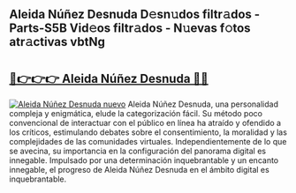 ## Aleida Núñez Desnuda D𝚎sn𝚞dos filtr𝚊dos - Parts-S5B Vid𝚎os filtr𝚊dos - N𝚞evas f𝚘tos atr𝚊ctivas vbtNg

# <h2><a href="http://mb11apv.tromn.icu/?c=Aleida+N%c3%ba%c3%b1ez+Desnuda">🔗👉👉👉 Aleida Núñez Desnuda 🔗🔗</a></h2>

[![Aleida Núñez Desnuda nuevo](https://i.imgur.com/pEAQMta.gif)](http://mb11apv.tromn.icu/?c=Aleida+N%c3%ba%c3%b1ez+Desnuda)
Aleida Núñez Desnuda, una personalidad compleja y enigmática, elude la categorización fácil. Su método poco convencional de interactuar con el público en línea ha atraído y ofendido a los críticos, estimulando debates sobre el consentimiento, la moralidad y las complejidades de las comunidades virtuales. Independientemente de lo que se avecina, su importancia en la configuración del panorama digital es innegable. Impulsado por una determinación inquebrantable y un encanto innegable, el progreso de Aleida Núñez Desnuda en el ámbito digital es inquebrantable.
